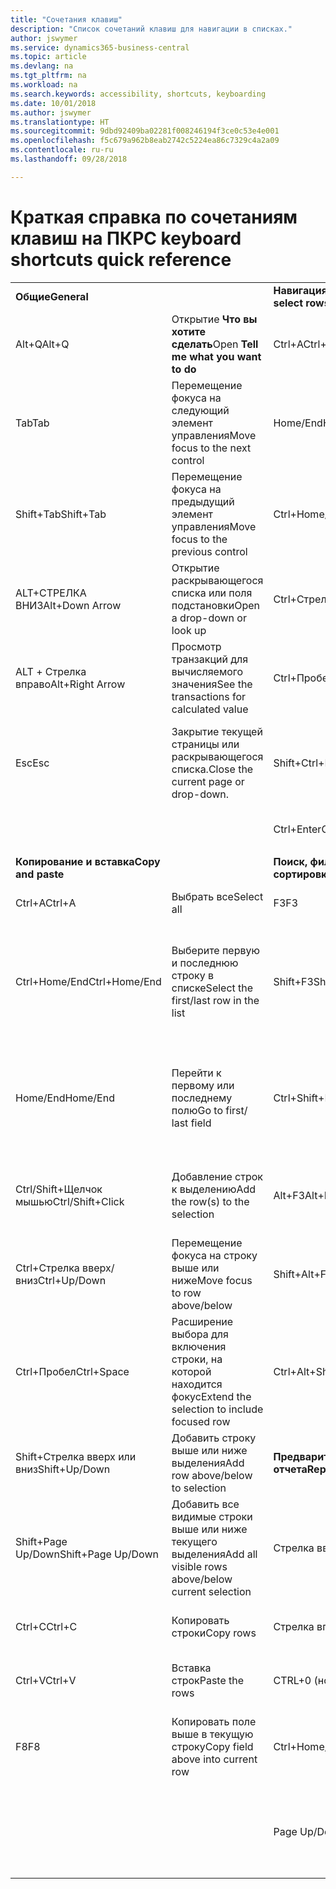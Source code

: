 ```yaml
---
title: "Сочетания клавиш"
description: "Список сочетаний клавиш для навигации в списках."
author: jswymer
ms.service: dynamics365-business-central
ms.topic: article
ms.devlang: na
ms.tgt_pltfrm: na
ms.workload: na
ms.search.keywords: accessibility, shortcuts, keyboarding
ms.date: 10/01/2018
ms.author: jswymer
ms.translationtype: HT
ms.sourcegitcommit: 9dbd92409ba02281f008246194f3ce0c53e4e001
ms.openlocfilehash: f5c679a962b8eab2742c5224ea86c7329c4a2a09
ms.contentlocale: ru-ru
ms.lasthandoff: 09/28/2018

---
```


# <a name="pc-keyboard-shortcuts-quick-reference"></a><span data-ttu-id="8fb85-103">Краткая справка по сочетаниям клавиш на ПК</span><span class="sxs-lookup"><span data-stu-id="8fb85-103">PC keyboard shortcuts quick reference</span></span>


|||||  
|----------------|-----------|----------------|-----------|    
|<span data-ttu-id="8fb85-104">**Общие**</span><span class="sxs-lookup"><span data-stu-id="8fb85-104">**General**</span></span>||<span data-ttu-id="8fb85-105">**Навигация и выбор строк**</span><span class="sxs-lookup"><span data-stu-id="8fb85-105">**Navigate and select rows**</span></span>||
|<span data-ttu-id="8fb85-106">Alt+Q</span><span class="sxs-lookup"><span data-stu-id="8fb85-106">Alt+Q</span></span>|<span data-ttu-id="8fb85-107">Открытие **Что вы хотите сделать**</span><span class="sxs-lookup"><span data-stu-id="8fb85-107">Open **Tell me what you want to do**</span></span>|<span data-ttu-id="8fb85-108">Ctrl+A</span><span class="sxs-lookup"><span data-stu-id="8fb85-108">Ctrl+A</span></span>|<span data-ttu-id="8fb85-109">Выбрать все</span><span class="sxs-lookup"><span data-stu-id="8fb85-109">Select all</span></span>|
|<span data-ttu-id="8fb85-110">Tab</span><span class="sxs-lookup"><span data-stu-id="8fb85-110">Tab</span></span>|<span data-ttu-id="8fb85-111">Перемещение фокуса на следующий элемент управления</span><span class="sxs-lookup"><span data-stu-id="8fb85-111">Move focus to the next control</span></span>|<span data-ttu-id="8fb85-112">Home/End</span><span class="sxs-lookup"><span data-stu-id="8fb85-112">Home/End</span></span>|<span data-ttu-id="8fb85-113">Перейти к первому или последнему полю</span><span class="sxs-lookup"><span data-stu-id="8fb85-113">Go to first/last field</span></span>|
|<span data-ttu-id="8fb85-114">Shift+Tab</span><span class="sxs-lookup"><span data-stu-id="8fb85-114">Shift+Tab</span></span>|<span data-ttu-id="8fb85-115">Перемещение фокуса на предыдущий элемент управления</span><span class="sxs-lookup"><span data-stu-id="8fb85-115">Move focus to the previous control</span></span>|<span data-ttu-id="8fb85-116">Ctrl+Home/End</span><span class="sxs-lookup"><span data-stu-id="8fb85-116">Ctrl+Home/End</span></span>|<span data-ttu-id="8fb85-117">Перейти к первой или последней строке</span><span class="sxs-lookup"><span data-stu-id="8fb85-117">Go to first/last row</span></span>|   
|<span data-ttu-id="8fb85-118">ALT+СТРЕЛКА ВНИЗ</span><span class="sxs-lookup"><span data-stu-id="8fb85-118">Alt+Down Arrow</span></span>|<span data-ttu-id="8fb85-119">Открытие раскрывающегося списка или поля подстановки</span><span class="sxs-lookup"><span data-stu-id="8fb85-119">Open a drop-down or look up</span></span>|<span data-ttu-id="8fb85-120">Ctrl+Стрелка вверх/вниз</span><span class="sxs-lookup"><span data-stu-id="8fb85-120">Ctrl+Up/Down</span></span>|<span data-ttu-id="8fb85-121">Навигация без потери выбора</span><span class="sxs-lookup"><span data-stu-id="8fb85-121">Navigate without losing selection</span></span>|
|<span data-ttu-id="8fb85-122">ALT + Стрелка вправо</span><span class="sxs-lookup"><span data-stu-id="8fb85-122">Alt+Right Arrow</span></span>|<span data-ttu-id="8fb85-123">Просмотр транзакций для вычисляемого значения</span><span class="sxs-lookup"><span data-stu-id="8fb85-123">See the transactions for calculated value</span></span>|<span data-ttu-id="8fb85-124">Ctrl+Пробел</span><span class="sxs-lookup"><span data-stu-id="8fb85-124">Ctrl+Space</span></span>|<span data-ttu-id="8fb85-125">Переключение выбора строки</span><span class="sxs-lookup"><span data-stu-id="8fb85-125">Toggle row selection</span></span>| 
|<span data-ttu-id="8fb85-126">Esc</span><span class="sxs-lookup"><span data-stu-id="8fb85-126">Esc</span></span>|<span data-ttu-id="8fb85-127">Закрытие текущей страницы или раскрывающегося списка.</span><span class="sxs-lookup"><span data-stu-id="8fb85-127">Close the current page or drop-down.</span></span>|<span data-ttu-id="8fb85-128">Shift+Ctrl+Home/End</span><span class="sxs-lookup"><span data-stu-id="8fb85-128">Shift+Ctrl+Home/End</span></span>|<span data-ttu-id="8fb85-129">Расширение выбора до первой или последней строки</span><span class="sxs-lookup"><span data-stu-id="8fb85-129">Extend selection to first/last row</span></span>| 
|||<span data-ttu-id="8fb85-130">Ctrl+Enter</span><span class="sxs-lookup"><span data-stu-id="8fb85-130">Ctrl+Enter</span></span>|<span data-ttu-id="8fb85-131">Вывод фокуса из списка</span><span class="sxs-lookup"><span data-stu-id="8fb85-131">Focus out of the list</span></span>|
|||||
|<span data-ttu-id="8fb85-132">**Копирование и вставка**</span><span class="sxs-lookup"><span data-stu-id="8fb85-132">**Copy and paste**</span></span>||<span data-ttu-id="8fb85-133">**Поиск, фильтрация и сортировка**</span><span class="sxs-lookup"><span data-stu-id="8fb85-133">**Search, filter, and sort**</span></span>||
|<span data-ttu-id="8fb85-134">Ctrl+A</span><span class="sxs-lookup"><span data-stu-id="8fb85-134">Ctrl+A</span></span>|<span data-ttu-id="8fb85-135">Выбрать все</span><span class="sxs-lookup"><span data-stu-id="8fb85-135">Select all</span></span>|<span data-ttu-id="8fb85-136">F3</span><span class="sxs-lookup"><span data-stu-id="8fb85-136">F3</span></span>|<span data-ttu-id="8fb85-137">Переключение поиска</span><span class="sxs-lookup"><span data-stu-id="8fb85-137">Toggle search</span></span>|
|<span data-ttu-id="8fb85-138">Ctrl+Home/End</span><span class="sxs-lookup"><span data-stu-id="8fb85-138">Ctrl+Home/End</span></span>|<span data-ttu-id="8fb85-139">Выберите первую и последнюю строку в списке</span><span class="sxs-lookup"><span data-stu-id="8fb85-139">Select the first/last row in the list</span></span>|<span data-ttu-id="8fb85-140">Shift+F3</span><span class="sxs-lookup"><span data-stu-id="8fb85-140">Shift+F3</span></span>|<span data-ttu-id="8fb85-141">Переключение области фильтров; фокусировка на фильтрах полей</span><span class="sxs-lookup"><span data-stu-id="8fb85-141">Toggle filter pane; focus on field filters</span></span>|
|<span data-ttu-id="8fb85-142">Home/End</span><span class="sxs-lookup"><span data-stu-id="8fb85-142">Home/End</span></span>|<span data-ttu-id="8fb85-143">Перейти к первому или последнему полю</span><span class="sxs-lookup"><span data-stu-id="8fb85-143">Go to first/ last field</span></span>|<span data-ttu-id="8fb85-144">Ctrl+Shift+F3</span><span class="sxs-lookup"><span data-stu-id="8fb85-144">Ctrl+Shift+F3</span></span>|<span data-ttu-id="8fb85-145">Переключение фильтров итогов: фокус на фильтрах итоговых значений</span><span class="sxs-lookup"><span data-stu-id="8fb85-145">Toggle totals filters: focus on totals filters</span></span>|
|<span data-ttu-id="8fb85-146">Ctrl/Shift+Щелчок мышью</span><span class="sxs-lookup"><span data-stu-id="8fb85-146">Ctrl/Shift+Click</span></span>|<span data-ttu-id="8fb85-147">Добавление строк к выделению</span><span class="sxs-lookup"><span data-stu-id="8fb85-147">Add the row(s) to the selection</span></span> |<span data-ttu-id="8fb85-148">Alt+F3</span><span class="sxs-lookup"><span data-stu-id="8fb85-148">Alt+F3</span></span>|<span data-ttu-id="8fb85-149">Фильтр по выбранному значению ячейки</span><span class="sxs-lookup"><span data-stu-id="8fb85-149">Filter on selected cell value</span></span>|
|<span data-ttu-id="8fb85-150">Ctrl+Стрелка вверх/вниз</span><span class="sxs-lookup"><span data-stu-id="8fb85-150">Ctrl+Up/Down</span></span>|<span data-ttu-id="8fb85-151">Перемещение фокуса на строку выше или ниже</span><span class="sxs-lookup"><span data-stu-id="8fb85-151">Move focus to row above/below</span></span>|<span data-ttu-id="8fb85-152">Shift+Alt+F3</span><span class="sxs-lookup"><span data-stu-id="8fb85-152">Shift+Alt+F3</span></span>|<span data-ttu-id="8fb85-153">Добавить фильтр в выбранное поле</span><span class="sxs-lookup"><span data-stu-id="8fb85-153">Add filter on selected field</span></span>|
|<span data-ttu-id="8fb85-154">Ctrl+Пробел</span><span class="sxs-lookup"><span data-stu-id="8fb85-154">Ctrl+Space</span></span>|<span data-ttu-id="8fb85-155">Расширение выбора для включения строки, на которой находится фокус</span><span class="sxs-lookup"><span data-stu-id="8fb85-155">Extend the selection to include focused row</span></span>|<span data-ttu-id="8fb85-156">Ctrl+Alt+Shift+F3</span><span class="sxs-lookup"><span data-stu-id="8fb85-156">Ctrl+Alt+Shift+F3</span></span>|<span data-ttu-id="8fb85-157">Сброс фильтров</span><span class="sxs-lookup"><span data-stu-id="8fb85-157">Reset filters</span></span>|
|<span data-ttu-id="8fb85-158">Shift+Стрелка вверх или вниз</span><span class="sxs-lookup"><span data-stu-id="8fb85-158">Shift+Up/Down</span></span>|<span data-ttu-id="8fb85-159">Добавить строку выше или ниже выделения</span><span class="sxs-lookup"><span data-stu-id="8fb85-159">Add row above/below to selection</span></span>|<span data-ttu-id="8fb85-160">**Предварительный просмотр отчета**</span><span class="sxs-lookup"><span data-stu-id="8fb85-160">**Report preview**</span></span>||
|<span data-ttu-id="8fb85-161">Shift+Page Up/Down</span><span class="sxs-lookup"><span data-stu-id="8fb85-161">Shift+Page Up/Down</span></span>|<span data-ttu-id="8fb85-162">Добавить все видимые строки выше или ниже текущего выделения</span><span class="sxs-lookup"><span data-stu-id="8fb85-162">Add all visible rows above/below current selection</span></span>|<span data-ttu-id="8fb85-163">Стрелка вверх или вниз</span><span class="sxs-lookup"><span data-stu-id="8fb85-163">Up/Down</span></span>|<span data-ttu-id="8fb85-164">Прокрутка страницы вверх или вниз</span><span class="sxs-lookup"><span data-stu-id="8fb85-164">Scroll up and down the page</span></span>
|<span data-ttu-id="8fb85-165">Ctrl+C</span><span class="sxs-lookup"><span data-stu-id="8fb85-165">Ctrl+C</span></span>|<span data-ttu-id="8fb85-166">Копировать строки</span><span class="sxs-lookup"><span data-stu-id="8fb85-166">Copy rows</span></span>|<span data-ttu-id="8fb85-167">Стрелка вправо/влево</span><span class="sxs-lookup"><span data-stu-id="8fb85-167">Right/Left</span></span>|<span data-ttu-id="8fb85-168">Прокрутка вправо или влево</span><span class="sxs-lookup"><span data-stu-id="8fb85-168">Scroll to the right/left</span></span> |
|<span data-ttu-id="8fb85-169">Ctrl+V</span><span class="sxs-lookup"><span data-stu-id="8fb85-169">Ctrl+V</span></span>|<span data-ttu-id="8fb85-170">Вставка строк</span><span class="sxs-lookup"><span data-stu-id="8fb85-170">Paste the rows</span></span>|<span data-ttu-id="8fb85-171">CTRL+0 (ноль)</span><span class="sxs-lookup"><span data-stu-id="8fb85-171">Ctrl+0 (zero)</span></span>|<span data-ttu-id="8fb85-172">Страница по размеру окна</span><span class="sxs-lookup"><span data-stu-id="8fb85-172">Fit page in window</span></span> |
|<span data-ttu-id="8fb85-173">F8</span><span class="sxs-lookup"><span data-stu-id="8fb85-173">F8</span></span>|<span data-ttu-id="8fb85-174">Копировать поле выше в текущую строку</span><span class="sxs-lookup"><span data-stu-id="8fb85-174">Copy field above into current row</span></span>|<span data-ttu-id="8fb85-175">Ctrl+Home/End</span><span class="sxs-lookup"><span data-stu-id="8fb85-175">Ctrl+Home/End</span></span>|<span data-ttu-id="8fb85-176">Перейти к первой/последней странице</span><span class="sxs-lookup"><span data-stu-id="8fb85-176">Go to the first/last page</span></span>|
|||<span data-ttu-id="8fb85-177">Page Up/Down</span><span class="sxs-lookup"><span data-stu-id="8fb85-177">Page Up/Down</span></span>|<span data-ttu-id="8fb85-178">Перейти к предыдущей/следующей странице</span><span class="sxs-lookup"><span data-stu-id="8fb85-178">Go to the previous/next page</span></span>|



